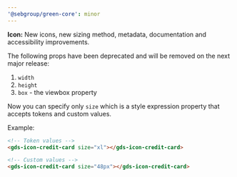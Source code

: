 ```yaml
---
'@sebgroup/green-core': minor
---
```


**Icon:** New icons, new sizing method, metadata, documentation and accessibility improvements.

The following props have been deprecated and will be removed on the next major release:

1. `width`
2. `height`
3. `box` - the viewbox property

Now you can specify only `size` which is a style expression property that accepts tokens and custom values.

Example:

```html
<!-- Token values -->
<gds-icon-credit-card size="xl"></gds-icon-credit-card>

<!-- Custom values -->
<gds-icon-credit-card size="48px"></gds-icon-credit-card>
```
